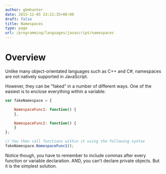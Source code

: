 ```yaml
---
author: gbmhunter
date: 2015-12-05 23:21:35+00:00
draft: false
title: Namespaces
type: page
url: /programming/languages/javascript/namespaces
---
```


# Overview

Unlike many object-orientated languages such as C++ and C#, namespaces are not natively supported in JavaScript.

However, they can be "faked" in a number of different ways. One of the easiest is to enclose everything within a variable:
    
```js
var fakeNamespace = {

    NamespaceFunc1: function() {
    },

    NamespaceFunc2: function() {
    }
};

// You then call functions within it using the following syntax
fakeNamespace.NamespaceFunc1();
```

Notice though, you have to remember to include commas after every function or variable declaration. AND, you can't declare private objects. But it is the simplest solution.
